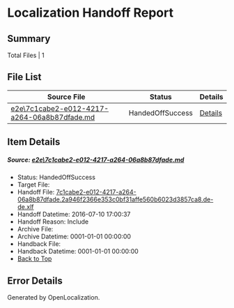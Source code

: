 # <a name='report-top'></a> Localization Handoff Report

## Summary
 Total Files | 1

## File List
 Source File | Status | Details 
 ----------- | ------ | ------- 
 [e2e\7c1cabe2-e012-4217-a264-06a8b87dfade.md](https://github.com/OpenLocalizationTestOrg/oltest/blob/a7a9a3cd7ec04f7335df5db2694bd063e7f7d8e3/e2e/7c1cabe2-e012-4217-a264-06a8b87dfade.md) | HandedOffSuccess | [Details](#776ca08a63c4b81d8562bbf329ba1af40081288e1)

## Item Details
##### <a name='776ca08a63c4b81d8562bbf329ba1af40081288e1'></a> Source: [e2e\7c1cabe2-e012-4217-a264-06a8b87dfade.md](https://github.com/OpenLocalizationTestOrg/oltest/blob/a7a9a3cd7ec04f7335df5db2694bd063e7f7d8e3/e2e/7c1cabe2-e012-4217-a264-06a8b87dfade.md)
* Status: HandedOffSuccess
* Target File: 
* Handoff File: [7c1cabe2-e012-4217-a264-06a8b87dfade.2a946f2366e353c0bf31affe560b6023d3857ca8.de-de.xlf](https://github.com/OpenLocalizationTestOrg/olhandoff-e2e/blob/e8a5dea6d7f915c7f2323e04cc0f1401f2178852/ol-handoff/OpenLocalizationTestOrg/oltest-dede-fly/ci/ht/7c1cabe2-e012-4217-a264-06a8b87dfade.2a946f2366e353c0bf31affe560b6023d3857ca8.de-de.xlf)
* Handoff Datetime: 2016-07-10 17:00:37
* Handoff Reason: Include
* Archive File: 
* Archive Datetime: 0001-01-01 00:00:00
* Handback File: 
* Handback Datetime: 0001-01-01 00:00:00
* [Back to Top](#report-top)


## Error Details

Generated by OpenLocalization.
